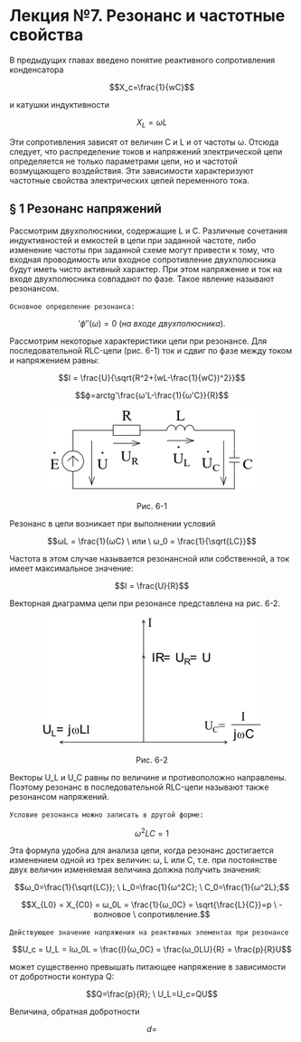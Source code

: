 # Лекция №7. Резонанс и частотные свойства
В предыдущих главах введено понятие реактивного сопротивления конденсатора

```math
X_c=\frac{1}{wC}
```

и катушки индуктивности

```math
X_L=ωL
```

Эти сопротивления зависят от величин C и L и от частоты ω. Отсюда
следует, что распределение токов и напряжений электрической цепи
определяется не только параметрами цепи, но и частотой
возмущающего воздействия. Эти зависимости характеризуют
частотные свойства электрических цепей переменного тока.

## § 1 Резонанс напряжений
Рассмотрим двухполюсники, содержащие L и C. Различные сочетания
индуктивностей и емкостей в цепи при заданной частоте, либо
изменение частоты при заданной схеме могут привести к тому, что
входная проводимость или входное сопротивление двухполюсника
будут иметь чисто активный характер. При этом напряжение и ток на
входе двухполюсника совпадают по фазе. Такое явление называют
резонансом.

`Основное определение резонанса:`
```math
'ϕ''(ω)=0 \ (на \ входе \ двухполюсника).
```

Рассмотрим некоторые характеристики цепи при резонансе. Для
последовательной RLC-цепи (рис. 6-1) ток и сдвиг по фазе между током
и напряжением равны:

```math
I = \frac{U}{\sqrt{R^2+(wL-\frac{1}{wC})^2}}
```

```math
ϕ=arctg'\frac{ω'L-\frac{1}{ω'C}}{R}
```
<p align="center" > <img src="./pic/6-1.PNG"></p>
<p align="center" >Рис. 6-1</p>

Резонанс в цепи возникает при выполнении условий

```math
ωL = \frac{1}{ωC} \ или \ ω_0 = \frac{1}{\sqrt{LC}}
```
Частота в этом случае называется резонансной или собственной, а ток
имеет максимальное значение:

```math
I = \frac{U}{R}
```
Векторная диаграмма цепи при резонансе представлена на рис. 6-2.

<p align="center" > <img src="./pic/p6-2.PNG"></p>
<p align="center" >Рис. 6-2</p>

Векторы U_L и U_C равны по величине и противоположно направлены.
Поэтому резонанс в последовательной RLC-цепи называют также резонансом напряжений.

`Условие резонанса можно записать в другой форме:`

```math
ω^2LC=1
```
Эта формула удобна для анализа цепи, когда резонанс достигается
изменением одной из трех величин:
ω, L или C, т.е. при постоянстве
двух величин изменяемая величина должна получить значения:

```math
ω_0=\frac{1}{\sqrt{LC}}; \ L_0=\frac{1}{ω^2C}; \ С_0=\frac{1}{ω^2L};
```

```math
X_{L0} = X_{C0} = ω_0L = \frac{1}{ω_0C} = \sqrt{\frac{L}{C}}=p \ - волновое \ сопротивление.
```

`Действующее значение напряжения на реактивных элементах при резонансе`

```math
U_c = U_L = Iω_0L = \frac{I}{ω_0C} = \frac{ω_0LU}{R} = \frac{p}{R}U
```
может существенно превышать питающее напряжение в зависимости
от добротности контура Q:

```math
Q=\frac{p}{R}; \ U_L=U_c=QU
```

Величина, обратная добротности

```math
d = 
```
